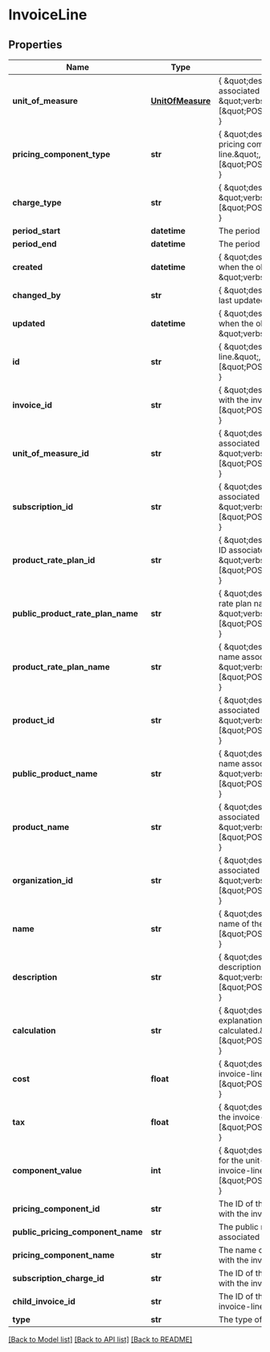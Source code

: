 # InvoiceLine

## Properties
Name | Type | Description | Notes
------------ | ------------- | ------------- | -------------
**unit_of_measure** | [**UnitOfMeasure**](UnitOfMeasure.md) | { \&quot;description\&quot; : \&quot;The unit-of-measure associated with the invoice-line.\&quot;, \&quot;verbs\&quot;:[\&quot;POST\&quot;,\&quot;PUT\&quot;,\&quot;GET\&quot;] } | [optional] 
**pricing_component_type** | **str** | { \&quot;description\&quot; : \&quot;The type of the pricing component associated with the invoice line.\&quot;, \&quot;verbs\&quot;:[\&quot;POST\&quot;,\&quot;PUT\&quot;,\&quot;GET\&quot;] } | 
**charge_type** | **str** | { \&quot;description\&quot; : \&quot;charge-type.\&quot;, \&quot;verbs\&quot;:[\&quot;POST\&quot;,\&quot;PUT\&quot;,\&quot;GET\&quot;] } | 
**period_start** | **datetime** | The period start of the charge. | 
**period_end** | **datetime** | The period end of the charge. | 
**created** | **datetime** | { \&quot;description\&quot; : \&quot;The UTC DateTime when the object was created.\&quot;, \&quot;verbs\&quot;:[] } | [optional] 
**changed_by** | **str** | { \&quot;description\&quot; : \&quot;ID of the user who last updated the entity.\&quot;, \&quot;verbs\&quot;:[] } | [optional] 
**updated** | **datetime** | { \&quot;description\&quot; : \&quot;The UTC DateTime when the object was last updated.\&quot;, \&quot;verbs\&quot;:[] } | [optional] 
**id** | **str** | { \&quot;description\&quot; : \&quot;ID of the invoice-line.\&quot;, \&quot;verbs\&quot;:[\&quot;POST\&quot;,\&quot;PUT\&quot;,\&quot;GET\&quot;] } | [optional] 
**invoice_id** | **str** | { \&quot;description\&quot; : \&quot;invoice associated with the invoice-line.\&quot;, \&quot;verbs\&quot;:[\&quot;POST\&quot;,\&quot;PUT\&quot;,\&quot;GET\&quot;] } | 
**unit_of_measure_id** | **str** | { \&quot;description\&quot; : \&quot;unit-of-measure associated with the invoice-line.\&quot;, \&quot;verbs\&quot;:[\&quot;POST\&quot;,\&quot;PUT\&quot;,\&quot;GET\&quot;] } | [optional] 
**subscription_id** | **str** | { \&quot;description\&quot; : \&quot;the subscription ID associated with the invoice-line.\&quot;, \&quot;verbs\&quot;:[\&quot;POST\&quot;,\&quot;PUT\&quot;,\&quot;GET\&quot;] } | [optional] 
**product_rate_plan_id** | **str** | { \&quot;description\&quot; : \&quot;the product rate plan ID associated with the invoice-line.\&quot;, \&quot;verbs\&quot;:[\&quot;POST\&quot;,\&quot;PUT\&quot;,\&quot;GET\&quot;] } | [optional] 
**public_product_rate_plan_name** | **str** | { \&quot;description\&quot; : \&quot;the public product rate plan name associated with the invoice-line.\&quot;, \&quot;verbs\&quot;:[\&quot;POST\&quot;,\&quot;PUT\&quot;,\&quot;GET\&quot;] } | [optional] 
**product_rate_plan_name** | **str** | { \&quot;description\&quot; : \&quot;the product rate plan name associated with the invoice-line.\&quot;, \&quot;verbs\&quot;:[\&quot;POST\&quot;,\&quot;PUT\&quot;,\&quot;GET\&quot;] } | [optional] 
**product_id** | **str** | { \&quot;description\&quot; : \&quot;the product ID associated with the invoice-line.\&quot;, \&quot;verbs\&quot;:[\&quot;POST\&quot;,\&quot;PUT\&quot;,\&quot;GET\&quot;] } | [optional] 
**public_product_name** | **str** | { \&quot;description\&quot; : \&quot;the public product name associated with the invoice-line.\&quot;, \&quot;verbs\&quot;:[\&quot;POST\&quot;,\&quot;PUT\&quot;,\&quot;GET\&quot;] } | [optional] 
**product_name** | **str** | { \&quot;description\&quot; : \&quot;the product name associated with the invoice-line.\&quot;, \&quot;verbs\&quot;:[\&quot;POST\&quot;,\&quot;PUT\&quot;,\&quot;GET\&quot;] } | [optional] 
**organization_id** | **str** | { \&quot;description\&quot; : \&quot;ID of the organization associated with the invoice-line.\&quot;, \&quot;verbs\&quot;:[\&quot;POST\&quot;,\&quot;PUT\&quot;,\&quot;GET\&quot;] } | 
**name** | **str** | { \&quot;description\&quot; : \&quot;The human readable name of the invoice-line.\&quot;, \&quot;verbs\&quot;:[\&quot;POST\&quot;,\&quot;PUT\&quot;,\&quot;GET\&quot;] } | 
**description** | **str** | { \&quot;description\&quot; : \&quot;The human readable description of the invoice-line.\&quot;, \&quot;verbs\&quot;:[\&quot;POST\&quot;,\&quot;PUT\&quot;,\&quot;GET\&quot;] } | 
**calculation** | **str** | { \&quot;description\&quot; : \&quot;A human readable explanation of how the value of the invoice-line was calculated.\&quot;, \&quot;verbs\&quot;:[\&quot;POST\&quot;,\&quot;PUT\&quot;,\&quot;GET\&quot;] } | 
**cost** | **float** | { \&quot;description\&quot; : \&quot;The cost of the invoice-line including tax.\&quot;, \&quot;verbs\&quot;:[\&quot;POST\&quot;,\&quot;PUT\&quot;,\&quot;GET\&quot;] } | 
**tax** | **float** | { \&quot;description\&quot; : \&quot;The cumulative tax of the invoice-line.\&quot;, \&quot;verbs\&quot;:[\&quot;POST\&quot;,\&quot;PUT\&quot;,\&quot;GET\&quot;] } | 
**component_value** | **int** | { \&quot;description\&quot; : \&quot;The component value for the unit-of-measure that is associated with the invoice-line.\&quot;, \&quot;verbs\&quot;:[\&quot;POST\&quot;,\&quot;PUT\&quot;,\&quot;GET\&quot;] } | 
**pricing_component_id** | **str** | The ID of the pricing-component that is associated with the invoice-line. | 
**public_pricing_component_name** | **str** | The public name of the pricing-component that is associated with the invoice-line. | 
**pricing_component_name** | **str** | The name of the pricing-component that is associated with the invoice-line. | 
**subscription_charge_id** | **str** | The ID of the subscription-charge that is associated with the invoice-line. | 
**child_invoice_id** | **str** | The ID of the invoice that is associated with the invoice-line. | 
**type** | **str** | The type of the invoice-line. | 

[[Back to Model list]](../README.md#documentation-for-models) [[Back to API list]](../README.md#documentation-for-api-endpoints) [[Back to README]](../README.md)


